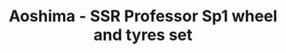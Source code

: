 ---
layout: product
title: "Aoshima - SSR Professor Sp1 wheel and tyres set"
price: "TBA" 
desc: "N/A"
img_path: "/assets/img/AO09185.webp"
brand: "N/A"
available: false
special_offer: false
new: false
soon: false
cat: "010000"
subcat: "013700"
subsubcat: "0N/A"
sifra: "AO09185"
popular: false
spec: false
---